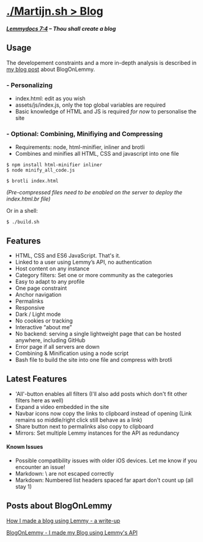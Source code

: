 # [./Martijn.sh > Blog](https://martijn.sh)

##### [Lemmydocs 7:4](https://join-lemmy.org/docs/users/06-other-features.html) – Thou shall create a blog

## Usage

The developement constraints and a more in-depth analysis is described in [my blog post](https://martijn.sh/?post=3685758) about BlogOnLemmy.

### - Personalizing
 - index.html: edit as you wish
 - assets/js/index.js, only the top global variables are required
 - Basic knowledge of HTML and JS is required *for now* to personalise the site
 
### - Optional: Combining, Minifiying and Compressing
 - Requirements: node, html-minifier, inliner and brotli
 - Combines and minifies all HTML, CSS and javascript into one file
 
```
$ npm install html-minifier inliner
$ node minify_all_code.js
```
```
$ brotli index.html
```
*(Pre-compressed files need to be enabled on the server to deploy the index.html.br file)*

Or in a shell:

```
$ ./build.sh
```

## Features
- HTML, CSS and ES6 JavaScript. That's it.
- Linked to a user using Lemmy’s API, no authentication
- Host content on any instance
- Category filters: Set one or more community as the categories
- Easy to adapt to any profile
- One page constraint
- Anchor navigation
- Permalinks
- Responsive
- Dark / Light mode
- No cookies or tracking
- Interactive “about me”
- No backend: serving a single lightweight page that can be hosted anywhere, including GitHub
- Error page if all servers are down
- Combining & Minification using a node script
- Bash file to build the site into one file and compress with brotli

## Latest Features
- 'All'-button enables all filters (I'll also add posts which don't fit other filters here as well)
- Expand a video embedded in the site
- Navbar icons now copy the links to clipboard instead of opening (Link remains so middle/right click still behave as a link)
- Share button next to permalinks also copy to clipboard
- Mirrors: Set multiple Lemmy instances for the API as redundancy

#### Known Issues
- Possible compatibility issues with older iOS devices. Let me know if you encounter an issue!
- Markdown: \\ are not escaped correctly
- Markdown: Numbered list headers spaced far apart don't count up (all stay 1)

## Posts about BlogOnLemmy

[How I made a blog using Lemmy - a write-up](https://martijn.sh/?post=3685758)

[BlogOnLemmy - I made my Blog using Lemmy's API](https://martijn.sh/?post=3139396)
